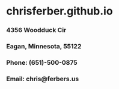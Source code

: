 # chrisferber.github.io
<html>
  <head>
  <title>Chris Ferber</title>
    <h3>4356 Woodduck Cir</h3>
    <h3>Eagan, Minnesota, 55122</h3>
    <h3>Phone: (651)-500-0875</h3>
    <h3>Email: chris@ferbers.us</h3>
  </head>
  <body>
    


</body>
</html>
